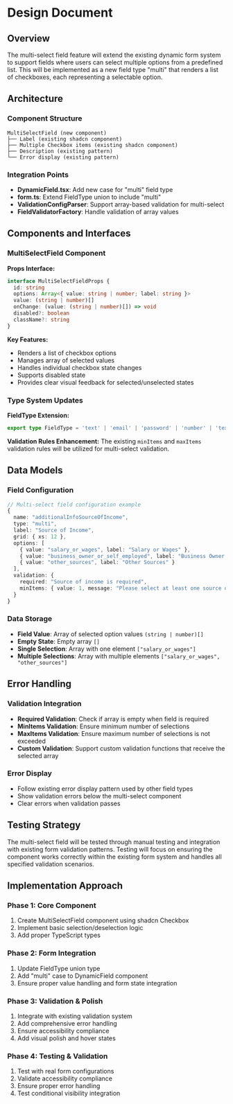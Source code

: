 # Design Document

## Overview

The multi-select field feature will extend the existing dynamic form system to support fields where users can select multiple options from a predefined list. This will be implemented as a new field type "multi" that renders a list of checkboxes, each representing a selectable option.

## Architecture

### Component Structure
```
MultiSelectField (new component)
├── Label (existing shadcn component)
├── Multiple Checkbox items (existing shadcn component)
├── Description (existing pattern)
└── Error display (existing pattern)
```

### Integration Points
- **DynamicField.tsx**: Add new case for "multi" field type
- **form.ts**: Extend FieldType union to include "multi"
- **ValidationConfigParser**: Support array-based validation for multi-select
- **FieldValidatorFactory**: Handle validation of array values

## Components and Interfaces

### MultiSelectField Component

**Props Interface:**
```typescript
interface MultiSelectFieldProps {
  id: string
  options: Array<{ value: string | number; label: string }>
  value: (string | number)[]
  onChange: (value: (string | number)[]) => void
  disabled?: boolean
  className?: string
}
```

**Key Features:**
- Renders a list of checkbox options
- Manages array of selected values
- Handles individual checkbox state changes
- Supports disabled state
- Provides clear visual feedback for selected/unselected states

### Type System Updates

**FieldType Extension:**
```typescript
export type FieldType = 'text' | 'email' | 'password' | 'number' | 'textarea' | 'select' | 'checkbox' | 'radio' | 'array' | 'date' | 'multi'
```

**Validation Rules Enhancement:**
The existing `minItems` and `maxItems` validation rules will be utilized for multi-select validation.

## Data Models

### Field Configuration
```typescript
// Multi-select field configuration example
{
  name: "additionalInfoSourceOfIncome",
  type: "multi",
  label: "Source of Income",
  grid: { xs: 12 },
  options: [
    { value: "salary_or_wages", label: "Salary or Wages" },
    { value: "business_owner_or_self_employed", label: "Business Owner or Self Employed" },
    { value: "other_sources", label: "Other Sources" }
  ],
  validation: {
    required: "Source of income is required",
    minItems: { value: 1, message: "Please select at least one source of income" }
  }
}
```

### Data Storage
- **Field Value**: Array of selected option values `(string | number)[]`
- **Empty State**: Empty array `[]`
- **Single Selection**: Array with one element `["salary_or_wages"]`
- **Multiple Selections**: Array with multiple elements `["salary_or_wages", "other_sources"]`

## Error Handling

### Validation Integration
- **Required Validation**: Check if array is empty when field is required
- **MinItems Validation**: Ensure minimum number of selections
- **MaxItems Validation**: Ensure maximum number of selections is not exceeded
- **Custom Validation**: Support custom validation functions that receive the selected array

### Error Display
- Follow existing error display pattern used by other field types
- Show validation errors below the multi-select component
- Clear errors when validation passes

## Testing Strategy

The multi-select field will be tested through manual testing and integration with existing form validation patterns. Testing will focus on ensuring the component works correctly within the existing form system and handles all specified validation scenarios.

## Implementation Approach

### Phase 1: Core Component
1. Create MultiSelectField component using shadcn Checkbox
2. Implement basic selection/deselection logic
3. Add proper TypeScript types

### Phase 2: Form Integration
1. Update FieldType union type
2. Add "multi" case to DynamicField component
3. Ensure proper value handling and form state integration

### Phase 3: Validation & Polish
1. Integrate with existing validation system
2. Add comprehensive error handling
3. Ensure accessibility compliance
4. Add visual polish and hover states

### Phase 4: Testing & Validation
1. Test with real form configurations
2. Validate accessibility compliance
3. Ensure proper error handling
4. Test conditional visibility integration
